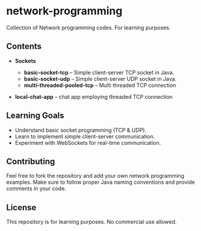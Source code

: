 # network-programming

Collection of Network programming codes. For learning purposes.

## Contents

- **Sockets**
    - **basic-socket-tcp** – Simple client-server TCP socket in Java.  
    - **basic-socket-udp** – Simple client-server UDP socket in Java.  
    - **multi-threaded-pooled-tcp** – Multi threaded TCP connection

- **local-chat-app** – chat app employing threaded TCP connection


## Learning Goals

- Understand basic socket programming (TCP & UDP).
- Learn to implement simple client-server communication.
- Experiment with WebSockets for real-time communication.

## Contributing

Feel free to fork the repository and add your own network programming examples. Make sure to follow proper Java naming conventions and provide comments in your code.

## License

This repository is for learning purposes. No commercial use allowed.
